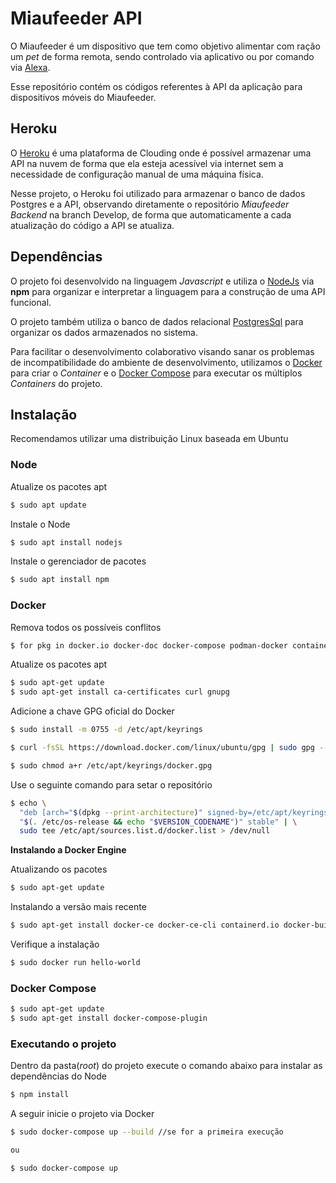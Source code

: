 # Miaufeeder API

O Miaufeeder é um dispositivo que tem como objetivo alimentar com
ração um _pet_ de forma remota, sendo controlado via aplicativo 
ou por comando via [Alexa](https://www.amazon.com.br/b?ie=UTF8&node=19949683011). 

Esse repositório contém os códigos referentes à API da aplicação
para dispositivos móveis do Miaufeeder.
## Heroku

O [Heroku](https://www.heroku.com/platform) é uma plataforma de 
Clouding onde é possível armazenar uma API na nuvem de forma que ela esteja acessível via internet sem a necessidade de configuração manual de uma máquina física.

Nesse projeto, o Heroku foi utilizado para armazenar o banco de dados Postgres e a API, observando diretamente o repositório _Miaufeeder Backend_ na branch Develop, de forma que automaticamente a cada atualização do código a API se atualiza.

## Dependências

O projeto foi desenvolvido na linguagem _Javascript_ e utiliza o [NodeJs](https://nodejs.org/en/about) via **npm** para organizar e interpretar a linguagem para a construção de uma API funcional.

O projeto também utiliza o banco de dados relacional [PostgresSql](https://www.postgresql.org/) para organizar os dados armazenados no sistema.

Para facilitar o desenvolvimento colaborativo visando sanar os problemas de incompatibilidade do ambiente de desenvolvimento, utilizamos o [Docker](https://www.docker.com/) para criar o _Container_ e o [Docker Compose](https://docs.docker.com/compose/) para executar os múltiplos _Containers_ do projeto.
## Instalação

Recomendamos utilizar uma distribuição Linux baseada em Ubuntu
### Node

Atualize os pacotes apt
~~~bash
$ sudo apt update
~~~

Instale o Node
~~~bash
$ sudo apt install nodejs
~~~

Instale o gerenciador de pacotes
~~~bash
$ sudo apt install npm 
~~~

### Docker 

Remova todos os possíveis conflitos
~~~bash
$ for pkg in docker.io docker-doc docker-compose podman-docker containerd runc; do sudo apt-get remove $pkg; done
~~~

Atualize os pacotes apt
~~~bash
$ sudo apt-get update
$ sudo apt-get install ca-certificates curl gnupg
~~~

Adicione a chave GPG oficial do Docker 
~~~bash
$ sudo install -m 0755 -d /etc/apt/keyrings

$ curl -fsSL https://download.docker.com/linux/ubuntu/gpg | sudo gpg --dearmor -o /etc/apt/keyrings/docker.gpg

$ sudo chmod a+r /etc/apt/keyrings/docker.gpg
~~~

Use o seguinte comando para setar o repositório
~~~bash
$ echo \
  "deb [arch="$(dpkg --print-architecture)" signed-by=/etc/apt/keyrings/docker.gpg] https://download.docker.com/linux/ubuntu \
  "$(. /etc/os-release && echo "$VERSION_CODENAME")" stable" | \
  sudo tee /etc/apt/sources.list.d/docker.list > /dev/null
~~~

**Instalando a Docker Engine**

Atualizando os pacotes
~~~bash
$ sudo apt-get update
~~~

Instalando a versão mais recente
~~~bash
$ sudo apt-get install docker-ce docker-ce-cli containerd.io docker-buildx-plugin docker-compose-plugin
~~~

Verifique a instalação
~~~bash
$ sudo docker run hello-world
~~~

### Docker Compose

~~~bash
$ sudo apt-get update
$ sudo apt-get install docker-compose-plugin
~~~

### Executando o projeto

Dentro da pasta(_root_) do projeto execute o comando abaixo para instalar as dependências do Node
~~~bash
$ npm install
~~~

A seguir inicie o projeto via Docker
~~~bash
$ sudo docker-compose up --build //se for a primeira execução

ou

$ sudo docker-compose up 
~~~